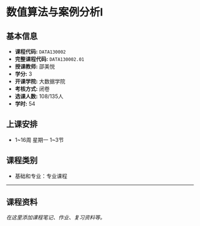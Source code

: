 # 数值算法与案例分析I

## 基本信息

- **课程代码:** `DATA130002`
- **完整课程代码:** `DATA130002.01`
- **授课教师:** 邵美悦
- **学分:** 3
- **开课学院:** 大数据学院
- **考核方式:** 闭卷
- **选课人数:** 108/135人
- **学时:** 54

## 上课安排

- 1~16周 星期一 1~3节

## 课程类别

- 基础和专业：专业课程

---

## 课程资料

*在这里添加课程笔记、作业、复习资料等。* 